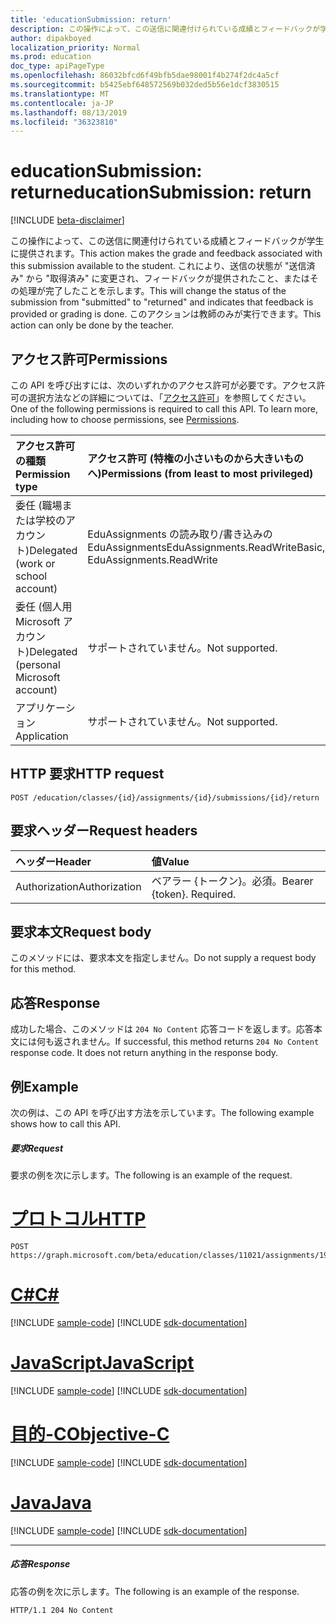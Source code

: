 ```yaml
---
title: 'educationSubmission: return'
description: この操作によって、この送信に関連付けられている成績とフィードバックが学生に提供されます。
author: dipakboyed
localization_priority: Normal
ms.prod: education
doc_type: apiPageType
ms.openlocfilehash: 86032bfcd6f49bfb5dae98001f4b274f2dc4a5cf
ms.sourcegitcommit: b5425ebf648572569b032ded5b56e1dcf3830515
ms.translationtype: MT
ms.contentlocale: ja-JP
ms.lasthandoff: 08/13/2019
ms.locfileid: "36323810"
---
```

# <a name="educationsubmission-return"></a><span data-ttu-id="6bf13-103">educationSubmission: return</span><span class="sxs-lookup"><span data-stu-id="6bf13-103">educationSubmission: return</span></span>

[!INCLUDE [beta-disclaimer](../../includes/beta-disclaimer.md)]

<span data-ttu-id="6bf13-104">この操作によって、この送信に関連付けられている成績とフィードバックが学生に提供されます。</span><span class="sxs-lookup"><span data-stu-id="6bf13-104">This action makes the grade and feedback associated with this submission available to the student.</span></span> <span data-ttu-id="6bf13-105">これにより、送信の状態が "送信済み" から "取得済み" に変更され、フィードバックが提供されたこと、またはその処理が完了したことを示します。</span><span class="sxs-lookup"><span data-stu-id="6bf13-105">This will change the status of the submission from "submitted" to "returned" and indicates that feedback is provided or grading is done.</span></span> <span data-ttu-id="6bf13-106">このアクションは教師のみが実行できます。</span><span class="sxs-lookup"><span data-stu-id="6bf13-106">This action can only be done by the teacher.</span></span>

## <a name="permissions"></a><span data-ttu-id="6bf13-107">アクセス許可</span><span class="sxs-lookup"><span data-stu-id="6bf13-107">Permissions</span></span>
<span data-ttu-id="6bf13-p102">この API を呼び出すには、次のいずれかのアクセス許可が必要です。アクセス許可の選択方法などの詳細については、「[アクセス許可](/graph/permissions-reference)」を参照してください。</span><span class="sxs-lookup"><span data-stu-id="6bf13-p102">One of the following permissions is required to call this API. To learn more, including how to choose permissions, see [Permissions](/graph/permissions-reference).</span></span>

|<span data-ttu-id="6bf13-110">アクセス許可の種類</span><span class="sxs-lookup"><span data-stu-id="6bf13-110">Permission type</span></span>      | <span data-ttu-id="6bf13-111">アクセス許可 (特権の小さいものから大きいものへ)</span><span class="sxs-lookup"><span data-stu-id="6bf13-111">Permissions (from least to most privileged)</span></span>              |
|:--------------------|:---------------------------------------------------------|
|<span data-ttu-id="6bf13-112">委任 (職場または学校のアカウント)</span><span class="sxs-lookup"><span data-stu-id="6bf13-112">Delegated (work or school account)</span></span> |  <span data-ttu-id="6bf13-113">EduAssignments の読み取り/書き込みの EduAssignments</span><span class="sxs-lookup"><span data-stu-id="6bf13-113">EduAssignments.ReadWriteBasic, EduAssignments.ReadWrite</span></span>   |
|<span data-ttu-id="6bf13-114">委任 (個人用 Microsoft アカウント)</span><span class="sxs-lookup"><span data-stu-id="6bf13-114">Delegated (personal Microsoft account)</span></span> |  <span data-ttu-id="6bf13-115">サポートされていません。</span><span class="sxs-lookup"><span data-stu-id="6bf13-115">Not supported.</span></span>  |
|<span data-ttu-id="6bf13-116">アプリケーション</span><span class="sxs-lookup"><span data-stu-id="6bf13-116">Application</span></span> | <span data-ttu-id="6bf13-117">サポートされていません。</span><span class="sxs-lookup"><span data-stu-id="6bf13-117">Not supported.</span></span> | 

## <a name="http-request"></a><span data-ttu-id="6bf13-118">HTTP 要求</span><span class="sxs-lookup"><span data-stu-id="6bf13-118">HTTP request</span></span>
<!-- { "blockType": "ignored" } -->
```http
POST /education/classes/{id}/assignments/{id}/submissions/{id}/return

```
## <a name="request-headers"></a><span data-ttu-id="6bf13-119">要求ヘッダー</span><span class="sxs-lookup"><span data-stu-id="6bf13-119">Request headers</span></span>
| <span data-ttu-id="6bf13-120">ヘッダー</span><span class="sxs-lookup"><span data-stu-id="6bf13-120">Header</span></span>       | <span data-ttu-id="6bf13-121">値</span><span class="sxs-lookup"><span data-stu-id="6bf13-121">Value</span></span> |
|:---------------|:--------|
| <span data-ttu-id="6bf13-122">Authorization</span><span class="sxs-lookup"><span data-stu-id="6bf13-122">Authorization</span></span>  | <span data-ttu-id="6bf13-p103">ベアラー {トークン}。必須。</span><span class="sxs-lookup"><span data-stu-id="6bf13-p103">Bearer {token}. Required.</span></span>  |

## <a name="request-body"></a><span data-ttu-id="6bf13-125">要求本文</span><span class="sxs-lookup"><span data-stu-id="6bf13-125">Request body</span></span>
<span data-ttu-id="6bf13-126">このメソッドには、要求本文を指定しません。</span><span class="sxs-lookup"><span data-stu-id="6bf13-126">Do not supply a request body for this method.</span></span>

## <a name="response"></a><span data-ttu-id="6bf13-127">応答</span><span class="sxs-lookup"><span data-stu-id="6bf13-127">Response</span></span>
<span data-ttu-id="6bf13-p104">成功した場合、このメソッドは `204 No Content` 応答コードを返します。応答本文には何も返されません。</span><span class="sxs-lookup"><span data-stu-id="6bf13-p104">If successful, this method returns `204 No Content` response code. It does not return anything in the response body.</span></span>

## <a name="example"></a><span data-ttu-id="6bf13-130">例</span><span class="sxs-lookup"><span data-stu-id="6bf13-130">Example</span></span>
<span data-ttu-id="6bf13-131">次の例は、この API を呼び出す方法を示しています。</span><span class="sxs-lookup"><span data-stu-id="6bf13-131">The following example shows how to call this API.</span></span>
##### <a name="request"></a><span data-ttu-id="6bf13-132">要求</span><span class="sxs-lookup"><span data-stu-id="6bf13-132">Request</span></span>
<span data-ttu-id="6bf13-133">要求の例を次に示します。</span><span class="sxs-lookup"><span data-stu-id="6bf13-133">The following is an example of the request.</span></span>

# <a name="httptabhttp"></a>[<span data-ttu-id="6bf13-134">プロトコル</span><span class="sxs-lookup"><span data-stu-id="6bf13-134">HTTP</span></span>](#tab/http)
<!-- {
  "blockType": "request",
  "name": "educationsubmission_return"
}-->

```http
POST https://graph.microsoft.com/beta/education/classes/11021/assignments/19002/submissions/850f51b7/return
```
# <a name="ctabcsharp"></a>[<span data-ttu-id="6bf13-135">C#</span><span class="sxs-lookup"><span data-stu-id="6bf13-135">C#</span></span>](#tab/csharp)
[!INCLUDE [sample-code](../includes/snippets/csharp/educationsubmission-return-csharp-snippets.md)]
[!INCLUDE [sdk-documentation](../includes/snippets/snippets-sdk-documentation-link.md)]

# <a name="javascripttabjavascript"></a>[<span data-ttu-id="6bf13-136">JavaScript</span><span class="sxs-lookup"><span data-stu-id="6bf13-136">JavaScript</span></span>](#tab/javascript)
[!INCLUDE [sample-code](../includes/snippets/javascript/educationsubmission-return-javascript-snippets.md)]
[!INCLUDE [sdk-documentation](../includes/snippets/snippets-sdk-documentation-link.md)]

# <a name="objective-ctabobjc"></a>[<span data-ttu-id="6bf13-137">目的-C</span><span class="sxs-lookup"><span data-stu-id="6bf13-137">Objective-C</span></span>](#tab/objc)
[!INCLUDE [sample-code](../includes/snippets/objc/educationsubmission-return-objc-snippets.md)]
[!INCLUDE [sdk-documentation](../includes/snippets/snippets-sdk-documentation-link.md)]

# <a name="javatabjava"></a>[<span data-ttu-id="6bf13-138">Java</span><span class="sxs-lookup"><span data-stu-id="6bf13-138">Java</span></span>](#tab/java)
[!INCLUDE [sample-code](../includes/snippets/java/educationsubmission-return-java-snippets.md)]
[!INCLUDE [sdk-documentation](../includes/snippets/snippets-sdk-documentation-link.md)]

---


##### <a name="response"></a><span data-ttu-id="6bf13-139">応答</span><span class="sxs-lookup"><span data-stu-id="6bf13-139">Response</span></span>
<span data-ttu-id="6bf13-140">応答の例を次に示します。</span><span class="sxs-lookup"><span data-stu-id="6bf13-140">The following is an example of the response.</span></span>

<!-- {
  "blockType": "response",
  "truncated": true,
  "@odata.type": "microsoft.graph.educationAssignment"
} -->
```http
HTTP/1.1 204 No Content
```

<!-- uuid: 8fcb5dbc-d5aa-4681-8e31-b001d5168d79
2015-10-25 14:57:30 UTC -->
<!--
{
  "type": "#page.annotation",
  "description": "educationSubmission: return",
  "keywords": "",
  "section": "documentation",
  "tocPath": "",
  "suppressions": [
  ]
}
-->
